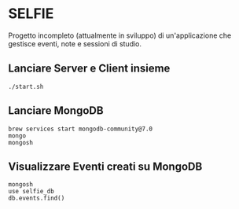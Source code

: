 # SELFIE

Progetto incompleto (attualmente in sviluppo) di un'applicazione che gestisce eventi, note e sessioni di studio.

## Lanciare Server e Client insieme

```(bash)
./start.sh 
```

## Lanciare MongoDB

```(bash)
brew services start mongodb-community@7.0
mongo
mongosh 
```

## Visualizzare Eventi creati su MongoDB
```(bash)
mongosh
use selfie_db
db.events.find()
```
